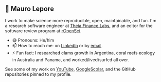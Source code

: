 ## 👋 Mauro Lepore

I work to make science more reproducible, open, maintainable, and fun. I'm a
research software engineer at [Theia Finance Labs](https://theiafinance.org),
and an editor for the software review program at
[rOpenSci](https://ropensci.org/).

* 😄 Pronouns: He/him
* 📫 How to reach me: on [LinkedIn](https://www.linkedin.com/in/mauro-lepore/)  or
by [email](maurolepore@gmail.com).
* ⚡ Fun fact: I researched clams growth in Argentina, coral reefs ecology in
Australia and Panama, and worked/lived/surfed all over.

See some of my work on [YouTube](https://www.youtube.com/playlist?list=PLvgdJdJDL-APbB315sB3Lv_2VP2g0ioFO), 
[GoogleScolar](https://scholar.google.com/citations?hl=es&view_op=list_works&gmla=ABOlHixKua72JymO5RwewtuEVyOO5wKJo7WtgS3sSx2SCgxV78eDPKD_Nzy-TsCmchHI4x7Wp-BgJ-HEtprlZP3wfkcjw7sRPw&user=2h7e7g4AAAAJ), and the GitHub repositories pinned to my profile.
